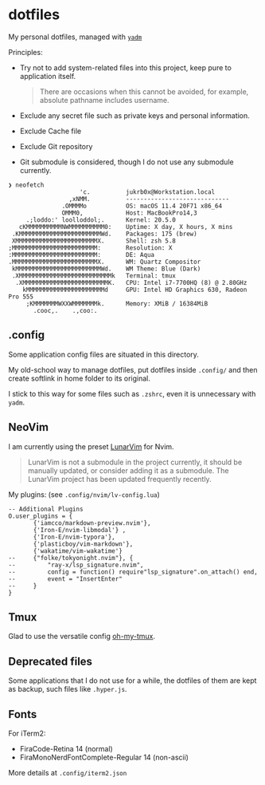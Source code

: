 # dotfiles
My personal dotfiles, managed with [`yadm`](https://yadm.io/)

Principles:
- Try not to add system-related files into this project, keep pure to application itself.

    > There are occasions when this cannot be avoided, for example, absolute pathname includes username.
- Exclude any secret file such as private keys and personal information.
- Exclude Cache file
- Exclude Git repository
- Git submodule is considered, though I do not use any submodule currently.

```
❯ neofetch
                    'c.          jukrb0x@Workstation.local
                 ,xNMM.          -----------------------------
               .OMMMMo           OS: macOS 11.4 20F71 x86_64
               OMMM0,            Host: MacBookPro14,3
     .;loddo:' loolloddol;.      Kernel: 20.5.0
   cKMMMMMMMMMMNWMMMMMMMMMM0:    Uptime: X day, X hours, X mins
 .KMMMMMMMMMMMMMMMMMMMMMMMWd.    Packages: 175 (brew)
 XMMMMMMMMMMMMMMMMMMMMMMMX.      Shell: zsh 5.8
;MMMMMMMMMMMMMMMMMMMMMMMM:       Resolution: X
:MMMMMMMMMMMMMMMMMMMMMMMM:       DE: Aqua
.MMMMMMMMMMMMMMMMMMMMMMMMX.      WM: Quartz Compositor
 kMMMMMMMMMMMMMMMMMMMMMMMMWd.    WM Theme: Blue (Dark)
 .XMMMMMMMMMMMMMMMMMMMMMMMMMMk   Terminal: tmux
  .XMMMMMMMMMMMMMMMMMMMMMMMMK.   CPU: Intel i7-7700HQ (8) @ 2.80GHz
    kMMMMMMMMMMMMMMMMMMMMMMd     GPU: Intel HD Graphics 630, Radeon Pro 555
     ;KMMMMMMMWXXWMMMMMMMk.      Memory: XMiB / 16384MiB
       .cooc,.    .,coo:.

```

## .config
Some application config files are situated in this directory.

My old-school way to manage dotfiles, put dotfiles inside `.config/` and then create softlink in home folder to its original.

I stick to this way for some files such as `.zshrc`, even it is unnecessary with `yadm`.

## NeoVim
I am currently using the preset [LunarVim](https://github.com/ChristianChiarulli/LunarVim/) for Nvim.

> LunarVim is not a submodule in the project currently, it should be manually updated, or consider adding it as a submodule. The LunarVim project has been updated frequently recently.

My plugins: (see `.config/nvim/lv-config.lua`)
```
-- Additional Plugins
O.user_plugins = {
       {'iamcco/markdown-preview.nvim'}, 
       {'Iron-E/nvim-libmodal'} ,
       {'Iron-E/nvim-typora'},
       {'plasticboy/vim-markdown'},
       {'wakatime/vim-wakatime'}
--     {"folke/tokyonight.nvim"}, {
--         "ray-x/lsp_signature.nvim",
--         config = function() require"lsp_signature".on_attach() end,
--         event = "InsertEnter"
--     }
}
```
## Tmux
Glad to use the versatile config [oh-my-tmux](https://github.com/gpakosz/.tmux).

## Deprecated files
Some applications that I do not use for a while, the dotfiles of them are kept as backup, such files like `.hyper.js`.

## Fonts
For iTerm2:
- FiraCode-Retina 14 (normal)
- FiraMonoNerdFontComplete-Regular 14 (non-ascii)

More details at `.config/iterm2.json`
